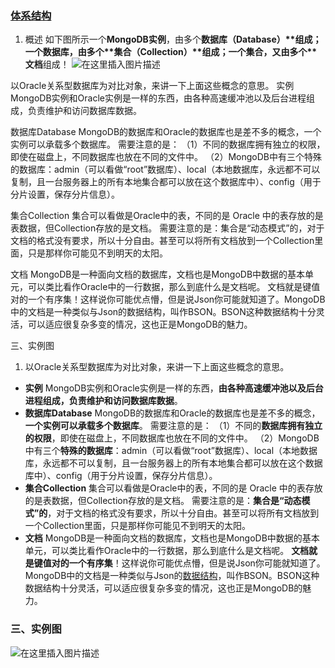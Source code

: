 ### [体系结构](https://so.csdn.net/so/search?q=体系结构&spm=1001.2101.3001.7020)

1. 概述
   如下图所示一个**MongoDB实例**，由多个**数据库（Database）\**组成；一个数据库，由多个\**集合（Collection）\**组成；一个集合，又由多个\**文档**组成！
   ![在这里插入图片描述](https://img-blog.csdnimg.cn/20200723141052520.png?x-oss-process=image/watermark,type_ZmFuZ3poZW5naGVpdGk,shadow_10,text_aHR0cHM6Ly9ibG9nLmNzZG4ubmV0L3FxXzQzMjIyODY5,size_16,color_FFFFFF,t_70)

以Oracle关系型数据库为对比对象，来讲一下上面这些概念的意思。
实例
MongoDB实例和Oracle实例是一样的东西，由各种高速缓冲池以及后台进程组成，负责维护和访问数据库数据。

数据库Database
MongoDB的数据库和Oracle的数据库也是差不多的概念，一个实例可以承载多个数据库。
需要注意的是：
（1）不同的数据库拥有独立的权限，即使在磁盘上，不同数据库也放在不同的文件中。
（2）MongoDB中有三个特殊的数据库：admin（可以看做“root”数据库）、local（本地数据库，永远都不可以复制，且一台服务器上的所有本地集合都可以放在这个数据库中）、config（用于分片设置，保存分片信息）。

集合Collection
集合可以看做是Oracle中的表，不同的是 Oracle 中的表存放的是表数据，但Collection存放的是文档。
需要注意的是：集合是“动态模式”的，对于文档的格式没有要求，所以十分自由。甚至可以将所有文档放到一个Collection里面，只是那样你可能见不到明天的太阳。

文档
MongoDB是一种面向文档的数据库，文档也是MongoDB中数据的基本单元，可以类比看作Oracle中的一行数据，那么到底什么是文档呢。
文档就是键值对的一个有序集！这样说你可能优点懵，但是说Json你可能就知道了。MongoDB中的文档是一种类似与Json的数据结构，叫作BSON。BSON这种数据结构十分灵活，可以适应很复杂多变的情况，这也正是MongoDB的魅力。

三、实例图

1. 以Oracle关系型数据库为对比对象，来讲一下上面这些概念的意思。

- **实例**
  MongoDB实例和Oracle实例是一样的东西，**由各种高速缓冲池以及后台进程组成，负责维护和访问数据库数据**。
- **数据库Database**
  MongoDB的数据库和Oracle的数据库也是差不多的概念，**一个实例可以承载多个数据库**。
  需要注意的是：
  （1）不同的**数据库拥有独立的权限**，即使在磁盘上，不同数据库也放在不同的文件中。
  （2）MongoDB中有三个**特殊的数据库**：admin（可以看做“root”数据库）、local（本地数据库，永远都不可以复制，且一台服务器上的所有本地集合都可以放在这个数据库中）、config（用于分片设置，保存分片信息）。
- **集合Collection**
  集合可以看做是Oracle中的表，不同的是 Oracle 中的表存放的是表数据，但Collection存放的是文档。
  需要注意的是：**集合是“动态模式”的**，对于文档的格式没有要求，所以十分自由。甚至可以将所有文档放到一个Collection里面，只是那样你可能见不到明天的太阳。
- **文档**
  MongoDB是一种面向文档的数据库，文档也是MongoDB中数据的基本单元，可以类比看作Oracle中的一行数据，那么到底什么是文档呢。
  **文档就是键值对的一个有序集**！这样说你可能优点懵，但是说Json你可能就知道了。MongoDB中的文档是一种类似与Json的[数据结构](https://so.csdn.net/so/search?q=数据结构&spm=1001.2101.3001.7020)，叫作BSON。BSON这种数据结构十分灵活，可以适应很复杂多变的情况，这也正是MongoDB的魅力。

### 三、实例图

![在这里插入图片描述](https://img-blog.csdnimg.cn/202007231030202.png?x-oss-process=image/watermark,type_ZmFuZ3poZW5naGVpdGk,shadow_10,text_aHR0cHM6Ly9ibG9nLmNzZG4ubmV0L3FxXzQzMjIyODY5,size_16,color_FFFFFF,t_70)